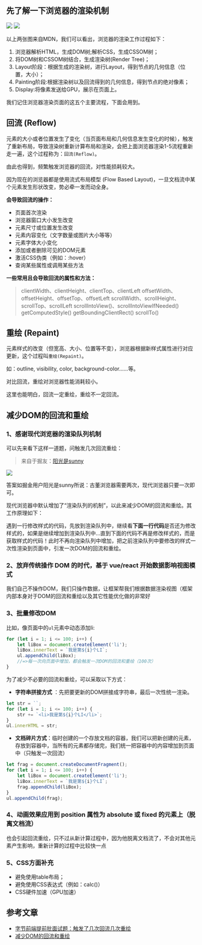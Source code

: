 ## 先了解一下浏览器的渲染机制

![](https://p6-juejin.byteimg.com/tos-cn-i-k3u1fbpfcp/a3a6f424de544981b007d631b876c1e6~tplv-k3u1fbpfcp-zoom-1.image)
![](https://p9-juejin.byteimg.com/tos-cn-i-k3u1fbpfcp/a07ef89d204840a587a5cabe790494b6~tplv-k3u1fbpfcp-zoom-1.image)

以上两张图来自MDN，我们可以看出，浏览器的渲染工作过程如下：

1. 浏览器解析HTML，生成DOM树;解析CSS，生成CSSOM树；
2. 将DOM树和CSSOM树结合，生成渲染树(Render Tree)；
3. Layout阶段：根据生成的渲染树，进行Layout，得到节点的几何信息（位置，大小）；
4. Painting阶段:根据渲染树以及回流得到的几何信息，得到节点的绝对像素；
5. Display:将像素发送给GPU，展示在页面上。

我们记住浏览器渲染页面的这五个主要流程，下面会用到。

## 回流 (Reflow)

元素的大小或者位置发生了变化（当页面布局和几何信息发生变化的时候），触发了重新布局，导致渲染树重新计算布局和渲染，会把上面浏览器渲染1-5流程重新走一遍，这个过程称为：`回流(Reflow)`。

由此也得到，频繁触发浏览器的回流，对性能损耗较大。

因为现在的浏览器都是使用流式布局模型 (Flow Based Layout)，一旦文档流中某个元素发生形状改变，势必牵一发而动全身。

**会导致回流的操作：**

- 页面首次渲染
- 浏览器窗口大小发生改变
- 元素尺寸或位置发生改变
- 元素内容变化（文字数量或图片大小等等）
- 元素字体大小变化
- 添加或者删除可见的DOM元素
- 激活CSS伪类（例如：:hover）
- 查询某些属性或调用某些方法

**一些常用且会导致回流的属性和方法：**

> clientWidth、clientHeight、clientTop、clientLeft
> offsetWidth、offsetHeight、offsetTop、offsetLeft
> scrollWidth、scrollHeight、scrollTop、scrollLeft
> scrollIntoView()、scrollIntoViewIfNeeded()
> getComputedStyle()
> getBoundingClientRect()
> scrollTo()

## 重绘 (Repaint)

元素样式的改变（但宽高、大小、位置等不变），浏览器根据新样式属性进行对应更新，这个过程叫`重绘(Repaint)`。

如：outline, visibility, color, background-color......等。

对比回流，重绘对浏览器性能消耗较小。

这里也能明白，回流一定重绘，重绘不一定回流。


## 减少DOM的回流和重绘

### 1、感谢现代浏览器的渲染队列机制

可以先来看下这样一道题，问触发几次回流重绘：

> 来自于掘友：[阳光是sunny](https://juejin.im/post/6854573209791135757)

![](https://p1-juejin.byteimg.com/tos-cn-i-k3u1fbpfcp/58af98b9ba2e43579b828fc866a3778c~tplv-k3u1fbpfcp-zoom-1.image)

答案如掘金用户阳光是sunny所说：古董浏览器需要两次，现代浏览器只要一次即可。

现代浏览器中默认增加了“渲染队列的机制”，以此来减少DOM的回流和重绘。其工作原理如下：

遇到一行修改样式的代码，先放到渲染队列中，继续看**下面一行代码**是否还为修改样式的，如果是继续增加到渲染队列中...直到下面的代码不再是修改样式的，而是获取样式的代码！此时不再向渲染队列中增加，把之前渲染队列中要修改的样式一次性渲染到页面中，引发一次DOM的回流和重绘。

### 2、放弃传统操作 DOM 的时代，基于 vue/react 开始数据影响视图模式

我们自己不操作DOM，我们只操作数据，让框架帮我们根据数据渲染视图（框架内部本身对于DOM的回流和重绘以及其它性能优化做的非常好

### 3、批量修改DOM
比如，像页面中的`ul`元素中动态添加li:

```js
for (let i = 1; i <= 100; i++) {
    let liBox = document.createElement('li');
    liBox.innerText = `我是第${i}个LI`;
    ul.appendChild(liBox); 
    //=>每一次向页面中增加，都会触发一次DOM的回流和重绘（100次）
} 
```
为了减少不必要的回流和重绘，可以采取以下方式：

- **字符串拼接方式** ：先把要更新的DOM拼接成字符串，最后一次性统一渲染。
```js
let str = ``;
for (let i = 1; i <= 100; i++) {
    str += `<li>我是第${i}个LI</li>`;
}
ul.innerHTML = str; 
```
- **文档碎片方式**：临时创建的一个存放文档的容器，我们可以把新创建的元素，存放到容器中，当所有的元素都存储完，我们统一把容器中的内容增加到页面中（只触发一次回流）

```js
let frag = document.createDocumentFragment();
for (let i = 1; i <= 100; i++) {
    let liBox = document.createElement('li');
    liBox.innerText = `我是第${i}个LI`;
    frag.appendChild(liBox);
}
ul.appendChild(frag); 
```
### 4、动画效果应用到 position 属性为 absolute 或 fixed 的元素上（脱离文档流）

也会引起回流重绘，只不过从新计算过程中，因为他脱离文档流了，不会对其他元素产生影响，重新计算的过程中比较快一点

### 5、CSS方面补充
- 避免使用table布局；
- 避免使用CSS表达式（例如：calc()）
- CSS硬件加速（GPU加速）
## 参考文章 

- [字节前端提前批面试题：触发了几次回流几次重绘](https://juejin.im/post/6854573209791135757)
- [减少DOM的回流和重绘](https://juejin.im/post/6844904114841714696)
